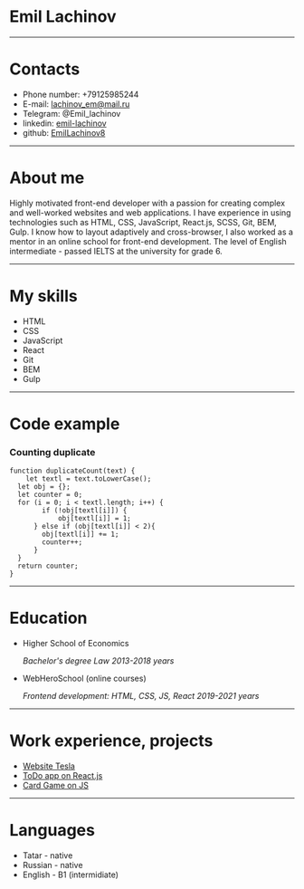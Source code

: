 # Emil Lachinov
******

# Contacts

* Phone number: +79125985244
* E-mail: lachinov_em@mail.ru
* Telegram: @Emil_lachinov
* linkedin: [emil-lachinov](https://www.linkedin.com/in/emil-lachinov/)
* github: [EmilLachinov8](https://github.com/EmilLachinov8)

******

# About me

Highly motivated front-end developer with a passion for creating complex and well-worked websites and web applications. I have experience in using technologies such as HTML, CSS, JavaScript, React.js, SCSS, Git, BEM, Gulp. I know how to layout adaptively and cross-browser, I also worked as a mentor in an online school for front-end development. The level of English intermediate - passed IELTS at the university for grade 6.

******

# My skills

* HTML
* CSS
* JavaScript
* React
* Git
* BEM
* Gulp

******

# Code example

### Counting duplicate
```
function duplicateCount(text) {
	let textl = text.toLowerCase();
  let obj = {};
  let counter = 0;
  for (i = 0; i < textl.length; i++) {
     	if (!obj[textl[i]]) {
    		obj[textl[i]] = 1;
      } else if (obj[textl[i]] < 2){
        obj[textl[i]] += 1;
        counter++;
      }
  }
  return counter;
} 
``` 
******

# Education

- Higher School of Economics 

  *Bachelor's degree Law* 
  *2013-2018 years*
  
  
- WebHeroSchool (online courses)

  *Frontend development: HTML, CSS, JS, React*
  *2019-2021 years*
  
******

# Work experience, projects

* [Website Tesla](https://emillachinov8.github.io/tesla-emil.github.io/)
* [ToDo app on React.js](https://todo-app-lachinovem.vercel.app/)
* [Card Game on JS](https://emillachinov8.github.io/JS-project/)

******

# Languages
* Tatar - native
* Russian - native 
* English - B1 (intermidiate)
